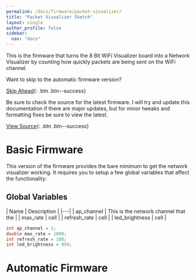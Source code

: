 ```yaml
---
permalink: /docs/firmware/packet-visualizer/
title: "Packet Visualizer Sketch"
layout: single
author_profile: false
sidebar:
  nav: "docs"
---
```

This is the firmware that turns the 8 Bit WiFi Visualizer board into a Network Visualizer by counting how quickly packets are being sent on the WiFi channel.

Want to skip to the automatic firmware version?

[Skip Ahead]({{site.baseurl}}/docs/firmware/packet-visualizer/#automatic-firmware){: .btn .btn--success}

Be sure to check the source for the latest firmware. I will try and update this documentation if there are major updates, but for minor tweaks and formatting fixes be sure to view the latest.

[View Source](https://github.com/stasiselectronics/8BitWiFiVisualizer/tree/master/Firmware%20Files){: .btn .btn--success}

# Basic Firmware

This version of the firmware provides the bare minimum to get the network visualizer working. It requires you to setup a few global variables that affect the functionality:

## Global Variables

| Name | Description |
|---|
| ap_channel | This is the network channel that the |
| max_rate | cell |
| refresh_rate | cell |
| led_brightness | cell |


```c++
int ap_channel = 1;
double max_rate = 1000;
int refresh_rate = 100;
int led_brightness = 950;
```


# Automatic Firmware
